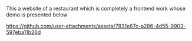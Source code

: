 This a website of a restaurant which is completely a frontend work whose demo is presented below

https://github.com/user-attachments/assets/7831e67c-a286-4d55-9903-597eba11b26d

